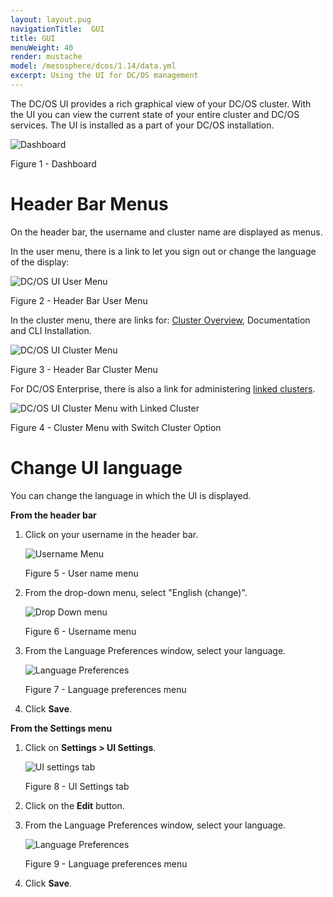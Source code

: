 ```yaml
---
layout: layout.pug
navigationTitle:  GUI
title: GUI
menuWeight: 40
render: mustache
model: /mesosphere/dcos/1.14/data.yml
excerpt: Using the UI for DC/OS management
---
```


The DC/OS UI provides a rich graphical view of your DC/OS cluster. With the UI you can view the current state of your entire cluster and DC/OS services. The UI is installed as a part of your DC/OS installation.

![Dashboard](/mesosphere/dcos/1.14/img/dashboard-ee-1-12.png)

Figure 1 - Dashboard

# Header Bar Menus

On the header bar, the username and cluster name are displayed as menus.

In the user menu, there is a link to let you sign out or change the language of the display:

![DC/OS UI User Menu](/mesosphere/dcos/1.14/img/GUI-change-UI-language-selector.png)

Figure 2 - Header Bar User Menu

In the cluster menu, there are links for: [Cluster Overview](/mesosphere/dcos/1.14/gui/cluster/), Documentation and CLI Installation.

![DC/OS UI Cluster Menu](/mesosphere/dcos/1.14/img/header-bar-cluster-dropdown-1-12.png)

Figure 3 - Header Bar Cluster Menu

For DC/OS Enterprise, there is also a link for administering [linked clusters](/mesosphere/dcos/1.14/administering-clusters/multiple-clusters/cluster-links/).

![DC/OS UI Cluster Menu with Linked Cluster](/mesosphere/dcos/1.14/img/switch-cluster-1-12.png)

Figure 4 - Cluster Menu with Switch Cluster Option

# Change UI language

You can change the language in which the UI is displayed. 

**From the header bar**

1. Click on your username in the header bar.

    ![Username Menu](/mesosphere/dcos/1.14/img/GUI-change-UI-settings-menu-3.png)

    Figure 5 - User name menu

1. From the drop-down menu, select "English (change)".

    ![Drop Down menu](/mesosphere/dcos/1.14/img/GUI-change-UI-language-selector.png)

    Figure 6 - Username menu

1. From the Language Preferences window, select your language.

    ![Language Preferences](/mesosphere/dcos/1.14/img/GUI-change-UI-settings-menu-2.png)

    Figure 7 - Language preferences menu

1. Click **Save**.

**From the Settings menu**

1. Click on **Settings > UI Settings**.

    ![UI settings tab](/mesosphere/dcos/1.14/img/GUI-change-UI-settings-menu-1.png)

    Figure 8 - UI Settings tab

1. Click on the **Edit** button.

1. From the Language Preferences window, select your language.

    ![Language Preferences](/mesosphere/dcos/1.14/img/GUI-change-UI-settings-menu-2.png)

    Figure 9 - Language preferences menu
1. Click **Save**.

